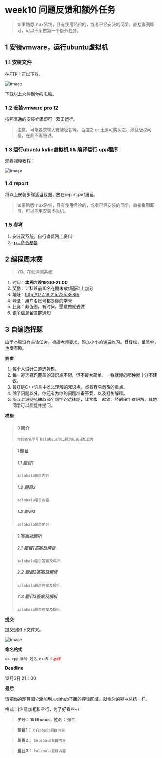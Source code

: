 # week10 问题反馈和额外任务

> 如果熟悉linux系统，且有使用经验的，或者已经安装的同学，直接截图即可，可以不用做第一个额外任务。

## 1 安装vmware，运行ubuntu虚拟机

### 1.1 安装文件

在FTP上可以下载。

![image](https://cloud.githubusercontent.com/assets/7693440/11432475/232e02dc-94ea-11e5-8f1d-6c4b4d40616a.png)

下载以上文件到你的电脑。

### 1.2 安装vmware pro 12

按照普通的安装步骤即可：双击运行。

> 注意，可能要求输入安装密钥等。百度之 or 土豪可购买之。涉及版权问题，在此不再细说。

### 1.3 运行ubuntu kylin虚拟机 && 编译运行.cpp程序

观看视频教程：

![image](https://cloud.githubusercontent.com/assets/7693440/11432905/ca261186-94f1-11e5-8097-6bb7b8f7e936.png)

### 1.4 report

将以上安装步骤适当截图，放在report.pdf里面。

> 如果熟悉linux系统，且有使用经验的，或者已经安装的同学，直接截图即可，可以不用安装虚拟机。

### 1.5 参考

1. 安装双系统，自行查阅网上资料
2. [g++命令参数](http://www.cnblogs.com/welkinwalker/archive/2010/03/10/1682193.html)

## 2 编程周末赛

> YOJ 在线评测系统

1. 时间：**本周六晚19:00-21:00**
2. 奖励：计科班前10名在期末成绩基础上加分
3. 地址：http://172.18.215.225:8080/
4. 登录：用户名账号都是你的学号
5. 比赛：非强制，有时间，愿意做就去做
6. 更多信息留意群通知

## 3 自编选择题

由于本周没有实验任务，根据老师要求，添加小小的课后练习。很轻松，很简单，也很有趣。

**要求**

1. 每个人设计三道选择题。
2. 每一道选择题覆盖的知识点不限，但不能太简单，一看就懂的那种就十分不建议。
3. 最好是C++语言中难以理解的知识点，或者容易忽略的重点。
4. 除了问题以外，你还有为你的问题准备答案，以及相关解释。
5. 周五上课随机抽取部分同学的选择题，让大家一起做，然后由作者讲解，其他同学可以质疑并提问。

**模板**

> #### 0 简介
> `你的姓名学号`
> `balabala你出题的初衷诸如此类`

> #### 1 题目
> ##### 1.1 题目1
> `balabala题目内容`
> ##### 1.2 题目2
> `balabala题目内容`
> ##### 1.3 题目3
> `balabala题目内容`

> #### 2 答案及解析
> ##### 2.1 题目1答案及解析
> `balabala题目答案及解析`
> ##### 2.2 题目2答案及解析
> `balabala题目答案及解析`
> ##### 2.3 题目3答案及解析
> `balabala题目答案及解析`

**提交**

提交到如下文件夹。

![image](https://cloud.githubusercontent.com/assets/7693440/11473440/6072331e-97ad-11e5-87d8-5bd7172a3ca9.png)

**命名格式**

```cpp
cs_cpp_学号_姓名_exp5.5.pdf
```

**Deadline**

12月3日 21：00

**最后**

请把你的题目部分添加到本github下面的评论区域，就像你的期中总结一样。

格式：(注意加粗和空行，为了好看些~)

> **学号：1555xxxx，姓名：张三**

> **题目1：**
> `balabala题目内容`

> **题目2：**
> `balabala题目内容`

> **题目3：**
> `balabala题目内容`
